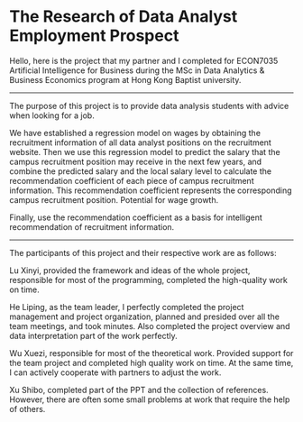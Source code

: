 # The Research of Data Analyst Employment Prospect
 
Hello, here is the project that my partner and I completed for ECON7035 Artificial Intelligence for Business during the MSc in Data Analytics & Business Economics program at Hong Kong Baptist university.


----------------------------------------------------------------------------------------------------------------------------------------
The purpose of this project is to provide data analysis students with advice when looking for a job.

We have established a regression model on wages by obtaining the recruitment information of all data analyst positions on the recruitment website. Then we use this regression model to predict the salary that the campus recruitment position may receive in the next few years, and combine the predicted salary and the local salary level to calculate the recommendation coefficient of each piece of campus recruitment information. This recommendation coefficient represents the corresponding campus recruitment position. Potential for wage growth. 

Finally, use the recommendation coefficient as a basis for intelligent recommendation of recruitment information.

----------------------------------------------------------------------------------------------------------------------------------------
The participants of this project and their respective work are as follows:

Lu Xinyi, provided the framework and ideas of the whole project, responsible for most of the programming, completed the high-quality work on time.


He Liping, as the team leader, I perfectly completed the project management and project organization, planned and presided over all the team meetings, and took minutes. Also completed the project overview and data interpretation part of the work perfectly.


Wu Xuezi, responsible for most of the theoretical work. Provided support for the team project and completed high quality work on time. At the same time, I can actively cooperate with partners to adjust the work.


Xu Shibo, completed part of the PPT and the collection of references. However, there are often some small problems at work that require the help of others.

